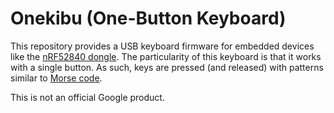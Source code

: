 # Onekibu (One-Button Keyboard)

This repository provides a USB keyboard firmware for embedded devices like the
[nRF52840 dongle]. The particularity of this keyboard is that it works with a
single button. As such, keys are pressed (and released) with patterns similar to
[Morse code].

This is not an official Google product.

[nRF52840 dongle]: https://www.nordicsemi.com/Products/Development-hardware/nrf52840-dongle
[Morse code]: https://en.wikipedia.org/wiki/Morse_code
